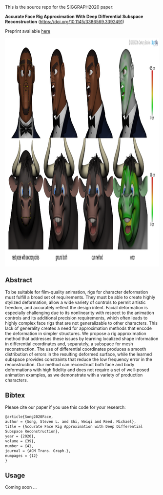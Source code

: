 
This is the source repo for the SIGGRAPH2020 paper:

**Accurate Face Rig Approximation With Deep Differential Subspace Reconstruction** (https://doi.org/10.1145/3386569.3392491)

Preprint available [here](https://arxiv.org/abs/2006.01746)

<p float="left">
<img src="images/teaser_web.png" height="750px"/>
</p>

## Abstract

To be suitable for film-quality animation, rigs for character deformation must fulfill a broad set of requirements. They must be able to create highly stylized deformation, allow a wide variety of controls to permit artistic freedom, and accurately reflect the design intent. Facial deformation is especially challenging due to its nonlinearity with respect to the animation controls and its additional precision requirements, which often leads to highly complex face rigs that are not generalizable to other characters. This lack of generality creates a need for approximation methods that encode the deformation in simpler structures. We propose a rig approximation method that addresses these issues by learning localized shape information in differential coordinates and, separately, a subspace for mesh reconstruction. The use of differential coordinates produces a smooth distribution of errors in the resulting deformed surface, while the learned subspace provides constraints that reduce the low frequency error in the reconstruction. Our method can reconstruct both face and body deformations with high fidelity and does not require a set of well-posed animation examples, as we demonstrate with a variety of production characters.

## Bibtex

Please cite our paper if you use this code for your research: 
```
@article{Song2020Face,
author = {Song, Steven L. and Shi, Weiqi and Reed, Michael},
title = {Accurate Face Rig Approximation with Deep Differential Subspace Reconstruction},
year = {2020},
volume = {39},
number = {4},
journal = {ACM Trans. Graph.},
numpages = {12}
}
```

## Usage

 Coming soon ...
